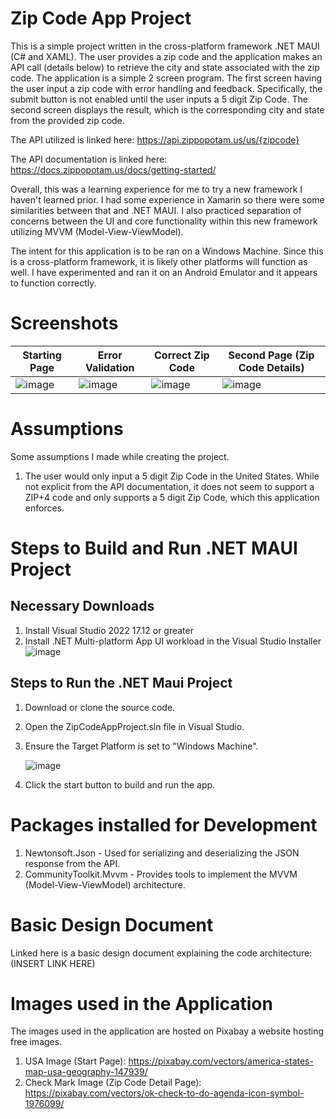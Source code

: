 # Zip Code App Project
This is a simple project written in the cross-platform framework .NET MAUI (C# and XAML). The user provides a zip code and the application makes an API call (details below) to retrieve the city and state associated with the zip code. The application is a simple 2 screen program. The first screen having the user input a zip code with error handling and feedback. Specifically, the submit button is not enabled until the user inputs a 5 digit Zip Code. The second screen displays the result, which is the corresponding city and state from the provided zip code.

The API utilized is linked here: https://api.zippopotam.us/us/{zipcode}

The API documentation is linked here: https://docs.zippopotam.us/docs/getting-started/

Overall, this was a learning experience for me to try a new framework I haven't learned prior. I had some experience in Xamarin so there were some similarities between that and .NET MAUI. I also practiced separation of concerns between the UI and core functionality within this new framework utilizing  MVVM (Model-View-ViewModel).

The intent for this application is to be ran on a Windows Machine. Since this is a cross-platform framework, it is likely other platforms will function as well. I have experimented and ran it on an Android Emulator and it appears to function correctly.

# Screenshots
| Starting Page  | Error Validation | Correct Zip Code | Second Page (Zip Code Details) |
| ------------- | ------------- | ------------- | ------------- |
| ![image](https://github.com/user-attachments/assets/5c9d71cb-e781-4b18-80f5-ca9ab0bc0b3a)| ![image](https://github.com/user-attachments/assets/e756b77f-7117-4bc5-b4ce-168e277dcdb9)| ![image](https://github.com/user-attachments/assets/e3002e8a-c66b-4d87-9277-a95eaf55562d)| ![image](https://github.com/user-attachments/assets/e41f8062-bdeb-4ec3-89b8-5793dfa22ee7)

# Assumptions
Some assumptions I made while creating the project.
1. The user would only input a 5 digit Zip Code in the United States. While not explicit from the API documentation, it does not seem to support a ZIP+4 code and only supports a 5 digit Zip Code, which this application enforces.

# Steps to Build and Run .NET MAUI Project
## Necessary Downloads
1. Install Visual Studio 2022 17.12 or greater
2. Install .NET Multi-platform App UI workload in the Visual Studio Installer
![image](https://github.com/user-attachments/assets/03613f37-7c61-4c45-8695-adf0425b317b)

## Steps to Run the .NET Maui Project
1. Download or clone the source code.
2. Open the ZipCodeAppProject.sln file in Visual Studio.
3. Ensure the Target Platform is set to "Windows Machine".

   ![image](https://github.com/user-attachments/assets/0ca144bd-e4da-4aaf-afd9-984ad8718415)

4. Click the start button to build and run the app.

# Packages installed for Development
1. Newtonsoft.Json - Used for serializing and deserializing the JSON response from the API.
2. CommunityToolkit.Mvvm - Provides tools to implement the MVVM (Model-View-ViewModel) architecture.

# Basic Design Document
Linked here is a basic design document explaining the code architecture: (INSERT LINK HERE)

# Images used in the Application
The images used in the application are hosted on Pixabay a website hosting free images.

1. USA Image (Start Page): https://pixabay.com/vectors/america-states-map-usa-geography-147939/
2. Check Mark Image (Zip Code Detail Page): https://pixabay.com/vectors/ok-check-to-do-agenda-icon-symbol-1976099/
